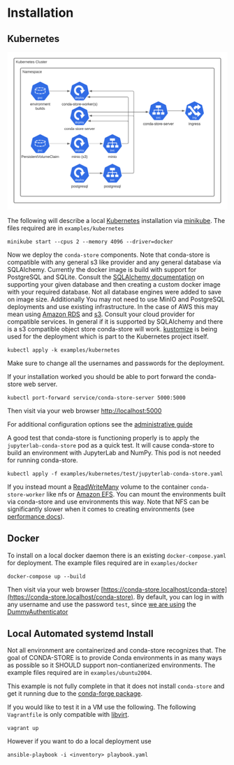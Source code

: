 # Installation

## Kubernetes

![conda-store Kubernetes architecture diagram](_static/images/conda-store-installation-kubernetes.png)

The following will describe a local
[Kubernetes](https://kubernetes.io/) installation via [minikube](https://minikube.sigs.k8s.io/docs/). The
files required are in `examples/kubernetes`

```shell
minikube start --cpus 2 --memory 4096 --driver=docker
```

Now we deploy the `conda-store` components. Note that conda-store is
compatible with any general s3 like provider and any general database
via SQLAlchemy. Currently the docker image is build with support for
PostgreSQL and SQLite. Consult the [SQLAlchemy
documentation](https://docs.sqlalchemy.org/en/14/core/engines.html#database-urls)
on supporting your given database and then creating a custom docker
image with your required database. Not all database engines were added
to save on image size. Additionally You may not need to use MinIO and
PostgreSQL deployments and use existing infrastructure. In the case of
AWS this may mean using [Amazon RDS](https://aws.amazon.com/rds/) and
[s3](https://aws.amazon.com/s3/). Consult your cloud provider for
compatible services. In general if it is supported by SQLAlchemy and
there is a s3 compatible object store conda-store will
work. [kustomize](https://github.com/kubernetes-sigs/kustomize) is
being used for the deployment which is part to the Kubernetes project
itself.

```shell
kubectl apply -k examples/kubernetes
```

Make sure to change all the usernames and passwords for the
deployment.

If your installation worked you should be able to port forward the
conda-store web server.

```shell
kubectl port-forward service/conda-store-server 5000:5000
```

Then visit via your web browser [http://localhost:5000](http://localhost:5000)

For additional configuration options see the [administrative
guide](./administration.md)

A good test that conda-store is functioning properly is to apply the
`jupyterlab-conda-store` pod as a quick test. It will cause
conda-store to build an environment with JupyterLab and NumPy. This
pod is not needed for running conda-store.

```shell
kubectl apply -f examples/kubernetes/test/jupyterlab-conda-store.yaml
```

If you instead mount a
[ReadWriteMany](https://kubernetes.io/docs/concepts/storage/persistent-volumes/)
volume to the container `conda-store-worker` like nfs or
[Amazon EFS](https://aws.amazon.com/efs/). You can mount the environments
built via conda-store and use environments this way. Note that NFS can
be significantly slower when it comes to creating environments (see [performance docs](./administration.md#Performance)).

## Docker

To install on a local docker daemon there is an existing
`docker-compose.yaml` for deployment. The example files required are in
`examples/docker`

```shell
docker-compose up --build
```

Then visit via your web browser [https://conda-store.localhost/conda-store](https://conda-store.localhost/conda-store). By default, you can log in with any username and use the password `test`, since [we are using](https://github.com/Quansight/conda-store/blob/a679e5c4d2f2fe7d992fd93c5d90c34b38c513ef/tests/assets/jupyterhub_config.py#L4) the [DummyAuthenticator](https://github.com/jupyterhub/jupyterhub/blob/4e7936056744cdad31d608388a349207196efa56/jupyterhub/auth.py#L1122)

## Local Automated systemd Install

Not all environment are containerized and conda-store recognizes
that. The goal of CONDA-STORE is to provide Conda environments in as
many ways as possible so it SHOULD support non-contianerized
environments. The example files required are in
`examples/ubuntu2004`. 

This example is not fully complete in that it does not install
`conda-store` and get it running due to the [conda-forge
package](https://github.com/conda-forge/staged-recipes/pull/13933).

If you would like to test it in a VM use the following. The following
`Vagrantfile` is only compatible with [libvirt](https://libvirt.org/).

```shell
vagrant up
```

However if you want to do a local deployment use

```shell
ansible-playbook -i <inventory> playbook.yaml
```
